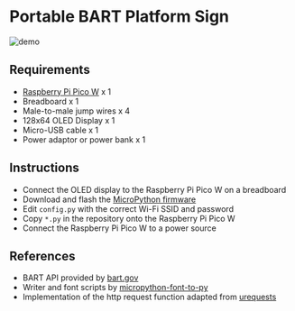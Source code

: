 # Portable BART Platform Sign

![demo](https://github.com/shawenyao/bart-oled/blob/main/demo.gif)

## Requirements
* [Raspberry Pi Pico W](https://www.raspberrypi.com/products/raspberry-pi-pico/) x 1
* Breadboard x 1
* Male-to-male jump wires x 4
* 128x64 OLED Display x 1
* Micro-USB  cable x 1
* Power adaptor or power bank x 1

## Instructions
* Connect the OLED display to the Raspberry Pi Pico W on a breadboard
* Download and flash the [MicroPython firmware](https://www.raspberrypi.com/documentation/microcontrollers/micropython.html)
* Edit `config.py` with the correct Wi-Fi SSID and password
* Copy `*.py` in the repository onto the Raspberry Pi Pico W
* Connect the Raspberry Pi Pico W to a power source

## References
* BART API provided by [bart.gov](https://www.bart.gov/schedules/developers/api)
* Writer and font scripts by [micropython-font-to-py](https://github.com/peterhinch/micropython-font-to-py)
* Implementation of the http request function adapted from [urequests](https://github.com/micropython/micropython-lib/blob/master/python-ecosys/urequests/urequests.py)
